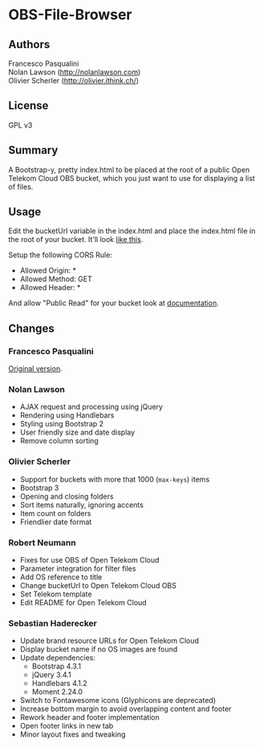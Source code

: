 OBS-File-Browser
====================

Authors
-------
Francesco Pasqualini  
Nolan Lawson (http://nolanlawson.com)  
Olivier Scherler (http://olivier.ithink.ch/)  

License
-------
GPL v3

Summary
-------

A Bootstrap-y, pretty index.html to be placed at the root of a public Open Telekom Cloud OBS bucket, which
you just want to use for displaying a list of files.

Usage
-----
Edit the bucketUrl variable in the index.html and place the index.html file in the root of your bucket.  It'll look [like this][1].

Setup the following CORS Rule:
 - Allowed Origin: *
 - Allowed Method: GET
 - Allowed Header: *

And allow "Public Read" for your bucket look at [documentation][4].

Changes
-------

### Francesco Pasqualini

[Original version][2].

### Nolan Lawson

- AJAX request and processing using jQuery
- Rendering using Handlebars
- Styling using Bootstrap 2
- User friendly size and date display
- Remove column sorting

### Olivier Scherler

- Support for buckets with more that 1000 (`max-keys`) items
- Bootstrap 3
- Opening and closing folders
- Sort items naturally, ignoring accents
- Item count on folders
- Friendlier date format

### Robert Neumann
- Fixes for use OBS of Open Telekom Cloud
- Parameter integration for filter files
- Add OS reference to title
- Change bucketUrl to Open Telekom Cloud OBS
- Set Telekom template
- Edit README for Open Telekom Cloud

### Sebastian Haderecker
- Update brand resource URLs for Open Telekom Cloud
- Display bucket name if no OS images are found
- Update dependencies:
  - Bootstrap 4.3.1
  - jQuery 3.4.1
  - Handlebars 4.1.2
  - Moment 2.24.0
- Switch to Fontawesome icons (Glyphicons are deprecated)
- Increase bottom margin to avoid overlapping content and footer
- Rework header and footer implementation
- Open footer links in new tab
- Minor layout fixes and tweaking

[1]: https://nolanlawson.s3.amazonaws.com/index.html
[2]: https://aws.amazon.com/code/1713
[3]: http://regexp.s3.amazonaws.com/list.html
[4]: https://docs.otc.t-systems.com/en-us/usermanual/obs/en-us_topic_0045853584.html?tag=null
